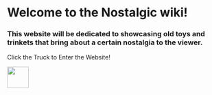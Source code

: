 # Welcome to the Nostalgic wiki! 
### This website will be dedicated to showcasing old toys and trinkets that bring about a certain nostalgia to the viewer.
Click the Truck to Enter the Website! 
<p><a href="https://www.Youtube.com/"><img src="https://github.com/PulsiveNostalgia/Nostalgic/assets/150061437/7a964df4-b50b-4429-8fc0-43d70e661717)" style="width:50px;height:50px;"></a></p>
